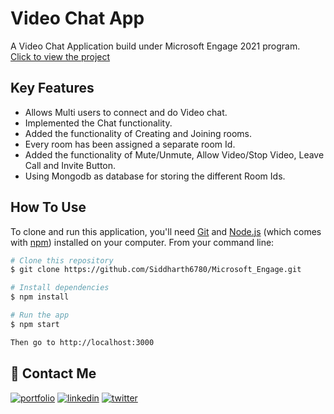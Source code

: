 # Video Chat App
A Video Chat Application build under Microsoft Engage 2021 program.<br>
<a href="https://video-conferencing-app-node.herokuapp.com/">Click to view the project</a>

## Key Features
- Allows Multi users to connect and do Video chat.
- Implemented the Chat functionality.
- Added the functionality of Creating and Joining rooms.
- Every room has been assigned a separate room Id.
- Added the functionality of Mute/Unmute, Allow Video/Stop Video, Leave Call and Invite Button. 
- Using Mongodb as database for storing the different Room Ids.

## How To Use

To clone and run this application, you'll need [Git](https://git-scm.com) and [Node.js](https://nodejs.org/en/download/) (which comes with [npm](http://npmjs.com)) installed on your computer. From your command line:

```bash
# Clone this repository
$ git clone https://github.com/Siddharth6780/Microsoft_Engage.git

# Install dependencies
$ npm install

# Run the app
$ npm start

Then go to http://localhost:3000

```
## 🔗 Contact Me
[![portfolio](https://img.shields.io/badge/my_portfolio-000?style=for-the-badge&logo=ko-fi&logoColor=white)](https://siddharth6780.github.io/portfolio/)
[![linkedin](https://img.shields.io/badge/linkedin-0A66C2?style=for-the-badge&logo=linkedin&logoColor=white)](https://www.linkedin.com/in/siddharthbit/)
[![twitter](https://img.shields.io/badge/twitter-1DA1F2?style=for-the-badge&logo=twitter&logoColor=white)](https://twitter.com/siddharth6780)

